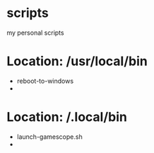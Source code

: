 # scripts
my personal scripts

# Location: /usr/local/bin
- reboot-to-windows
- 

# Location: /.local/bin
- launch-gamescope.sh
-
